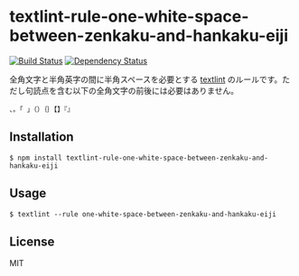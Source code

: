 # textlint-rule-one-white-space-between-zenkaku-and-hankaku-eiji

[![Build Status](https://travis-ci.org/zlabjp/textlint-rule-one-white-space-between-zenkaku-and-hankaku-eiji.svg?branch=master)](https://travis-ci.org/zlabjp/textlint-rule-one-white-space-between-zenkaku-and-hankaku-eiji)
[![Dependency Status](https://gemnasium.com/badges/github.com/zlabjp/textlint-rule-one-white-space-between-zenkaku-and-hankaku-eiji.svg)](https://gemnasium.com/github.com/zlabjp/textlint-rule-one-white-space-between-zenkaku-and-hankaku-eiji)

全角文字と半角英字の間に半角スペースを必要とする [textlint](https://github.com/textlint/textlint) のルールです。ただし句読点を含む以下の全角文字の前後には必要はありません。

```
、。「 」（）｛｝【】『』
```

## Installation

```
$ npm install textlint-rule-one-white-space-between-zenkaku-and-hankaku-eiji
```

## Usage

```
$ textlint --rule one-white-space-between-zenkaku-and-hankaku-eiji
```

## License

MIT
